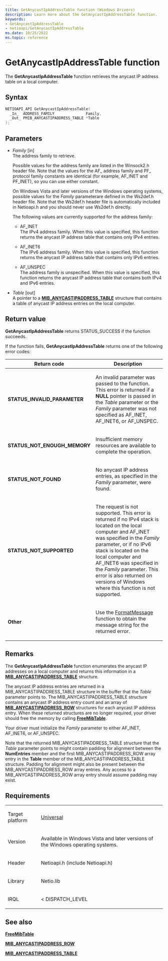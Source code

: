 ```yaml
---
title: GetAnycastIpAddressTable function (Windows Drivers)
description: Learn more about the GetAnycastIpAddressTable function.
keywords:
- GetAnycastIpAddressTable
- netioapi/GetAnycastIpAddressTable
ms.date: 10/25/2022
ms.topic: reference
---
```


# GetAnycastIpAddressTable function

The **GetAnycastIpAddressTable** function retrieves the anycast IP address table on a local computer.

## Syntax

``` c++
NETIOAPI_API GetAnycastIpAddressTable(
  _In_  ADDRESS_FAMILY              Family,
  _Out_ PMIB_ANYCASTIPADDRESS_TABLE *Table
);
```

## Parameters

- *Family* \[in\]  
   The address family to retrieve.

   Possible values for the address family are listed in the Winsock2.h header file. Note that the values for the AF\_ address family and PF\_ protocol family constants are identical (for example, AF\_INET and PF\_INET), so you can use either constant.

   On Windows Vista and later versions of the Windows operating systems, possible values for the *Family* parameterare defined in the Ws2def.h header file. Note that the Ws2def.h header file is automatically included in Netioapi.h and you should never use Ws2def.h directly.

   The following values are currently supported for the address family:

   - AF\_INET  
     The IPv4 address family. When this value is specified, this function returns the anycast IP address table that contains only IPv4 entries.

   - AF\_INET6  
     The IPv6 address family. When this value is specified, this function returns the anycast IP address table that contains only IPv6 entries.

   - AF\_UNSPEC  
     The address family is unspecified. When this value is specified, this function returns the anycast IP address table that contains both IPv4 and IPv6 entries.

- *Table* \[out\]  
   A pointer to a [**MIB\_ANYCASTIPADDRESS\_TABLE**](mib-anycastipaddress-table.md) structure that contains a table of anycast IP address entries on the local computer.

## Return value

**GetAnycastIpAddressTable** returns STATUS\_SUCCESS if the function succeeds.

If the function fails, **GetAnycastIpAddressTable** returns one of the following error codes:

<table>
<thead>
<tr class="header">
<th>Return code</th>
<th>Description</th>
</tr>
</thead>
<tbody>
<tr class="odd">
<td><strong>STATUS_INVALID_PARAMETER</strong></td>
<td><p>An invalid parameter was passed to the function. This error is returned if a <strong>NULL</strong> pointer is passed in the <em>Table</em> parameter or the <em>Family</em> parameter was not specified as AF_INET, AF_INET6, or AF_UNSPEC.</p></td>
</tr>
<tr class="even">
<td><strong>STATUS_NOT_ENOUGH_MEMORY</strong></td>
<td><p>Insufficient memory resources are available to complete the operation.</p></td>
</tr>
<tr class="odd">
<td><strong>STATUS_NOT_FOUND</strong></td>
<td><p>No anycast IP address entries, as specified in the <em>Family</em> parameter, were found.</p></td>
</tr>
<tr class="even">
<td><strong>STATUS_NOT_SUPPORTED</strong></td>
<td><p>The request is not supported. This error is returned if no IPv4 stack is located on the local computer and AF_INET was specified in the <em>Family</em> parameter, or if no IPv6 stack is located on the local computer and AF_INET6 was specified in the <em>Family</em> parameter. This error is also returned on versions of Windows where this function is not supported.</p></td>
</tr>
<tr class="odd">
<td><strong>Other</strong></td>
<td><p>Use the <a href="/windows/win32/api/winbase/nf-winbase-formatmessage">FormatMessage</a> function to obtain the message string for the returned error.</p></td>
</tr>
</tbody>
</table>

## Remarks

The **GetAnycastIpAddressTable** function enumerates the anycast IP addresses on a local computer and returns this information in a [**MIB\_ANYCASTIPADDRESS\_TABLE**](mib-anycastipaddress-table.md) structure.

The anycast IP address entries are returned in a MIB\_ANYCASTIPADDRESS\_TABLE structure in the buffer that the *Table* parameter points to. The MIB\_ANYCASTIPADDRESS\_TABLE structure contains an anycast IP address entry count and an array of [**MIB\_ANYCASTIPADDRESS\_ROW**](mib-anycastipaddress-row.md) structures for each anycast IP address entry. When these returned structures are no longer required, your driver should free the memory by calling [**FreeMibTable**](freemibtable.md).

Your driver must initialize the *Family* parameter to either AF\_INET, AF\_INET6, or AF\_UNSPEC.

Note that the returned MIB\_ANYCASTIPADDRESS\_TABLE structure that the *Table* parameter points to might contain padding for alignment between the **NumEntries** member and the first MIB\_ANYCASTIPADDRESS\_ROW array entry in the **Table** member of the MIB\_ANYCASTIPADDRESS\_TABLE structure. Padding for alignment might also be present between the MIB\_ANYCASTIPADDRESS\_ROW array entries. Any access to a MIB\_ANYCASTIPADDRESS\_ROW array entry should assume padding may exist.

## Requirements

<table>
<tbody>
<tr class="odd">
<td><p>Target platform</p></td>
<td><a href="/windows-hardware/drivers/develop/target-platforms">Universal</a></td>
</tr>
<tr class="even">
<td><p>Version</p></td>
<td><p>Available in Windows Vista and later versions of the Windows operating systems.</p></td>
</tr>
<tr class="odd">
<td><p>Header</p></td>
<td>Netioapi.h (include Netioapi.h)</td>
</tr>
<tr class="even">
<td><p>Library</p></td>
<td>Netio.lib</td>
</tr>
<tr class="odd">
<td><p>IRQL</p></td>
<td><p>&lt; DISPATCH_LEVEL</p></td>
</tr>
</tbody>
</table>

## See also

[**FreeMibTable**](freemibtable.md)

[**MIB\_ANYCASTIPADDRESS\_ROW**](mib-anycastipaddress-row.md)

[**MIB\_ANYCASTIPADDRESS\_TABLE**](mib-anycastipaddress-table.md)
